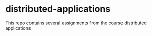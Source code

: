 # distributed-applications
This repo contains several assignments from the course distributed applications
